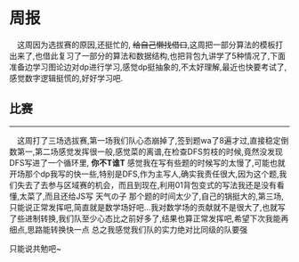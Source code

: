 # 周报


&#8195;这周因为选拔赛的原因,还挺忙的, ~~给自己懒找借口~~,这周把一部分算法的模板打出来了,也借此复习了一部分的算法和数据结构,也把背包九讲学了5种情况了,下面准备边学习图论边对dp进行学习,感觉dp挺抽象的,不太好理解,最近也快要考试了,感觉数字逻辑挺慌的,好好学习吧.

## 比赛
---

&#8195;这周打了三场选拔赛,第一场我们队心态崩掉了,签到题wa了8遍才过,直接稳定倒数第一,第二场感觉发挥很一般,感觉菜的离谱,在检查DFS剪枝的时候,竟然没发现DFS写进了一个循环里, **你不T谁T** 感觉我在写有些题的时候写的太慢了,可能也就开场那个dp我写的快一些,特别是DFS,作为主写人,确实我责任很大,因为这个题,我们失去了去参与区域赛的机会，而且到现在,利用01背包变式的写法我还是没有看懂,太菜了,而且还给JS写 天气の子 那个题的时间太少了,自己的锅挺大的,第三场,只能说正常发挥吧,简直就是数学场好吧...我对数学场的贡献就不是很大了,也就写了些进制转换,我们队至少心态比之前好多了,结果也算正常发挥吧,希望下次我能再细点,思路能转换快一点
总之我感觉我们队的实力绝对比同级的队要强 

只能说共勉吧~